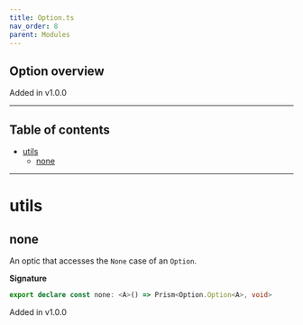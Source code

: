 ```yaml
---
title: Option.ts
nav_order: 8
parent: Modules
---
```


## Option overview

Added in v1.0.0

---

<h2 class="text-delta">Table of contents</h2>

- [utils](#utils)
  - [none](#none)

---

# utils

## none

An optic that accesses the `None` case of an `Option`.

**Signature**

```ts
export declare const none: <A>() => Prism<Option.Option<A>, void>
```

Added in v1.0.0
